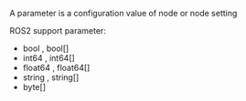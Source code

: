 A parameter is a configuration value of node or node setting


ROS2 support parameter:

- bool , bool[]
- int64 , int64[]
- float64 , float64[]
- string , string[]
- byte[]


